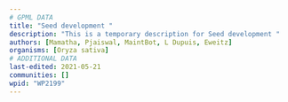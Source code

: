 ```yaml
---
# GPML DATA
title: "Seed development "
description: "This is a temporary description for Seed development "
authors: [Mamatha, Pjaiswal, MaintBot, L Dupuis, Eweitz]
organisms: [Oryza sativa]
# ADDITIONAL DATA
last-edited: 2021-05-21
communities: []
wpid: "WP2199"
---
```

